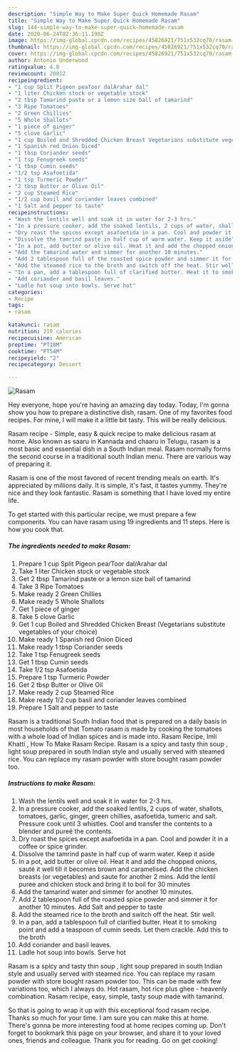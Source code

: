 ```yaml
---
description: "Simple Way to Make Super Quick Homemade Rasam"
title: "Simple Way to Make Super Quick Homemade Rasam"
slug: 144-simple-way-to-make-super-quick-homemade-rasam
date: 2020-06-24T02:36:11.198Z
image: https://img-global.cpcdn.com/recipes/45826921/751x532cq70/rasam-recipe-main-photo.jpg
thumbnail: https://img-global.cpcdn.com/recipes/45826921/751x532cq70/rasam-recipe-main-photo.jpg
cover: https://img-global.cpcdn.com/recipes/45826921/751x532cq70/rasam-recipe-main-photo.jpg
author: Antonio Underwood
ratingvalue: 4.8
reviewcount: 20812
recipeingredient:
- "1 cup Split Pigeon peaToor dalArahar dal"
- "1 liter Chicken stock or vegetable stock"
- "2 tbsp Tamarind paste or a lemon size ball of tamarind"
- "3 Ripe Tomatoes"
- "2 Green Chillies"
- "5 Whole Shallots"
- "1 piece of ginger"
- "5 clove Garlic"
- "1 cup Boiled and Shredded Chicken Breast Vegetarians substitute vegetables of your choice"
- "1 Spanish red Onion Diced"
- "1 tbsp Coriander seeds"
- "1 tsp Fenugreek seeds"
- "1 tbsp Cumin seeds"
- "1/2 tsp Asafoetida"
- "1 tsp Turmeric Powder"
- "2 tbsp Butter or Olive Oil"
- "2 cup Steamed Rice"
- "1/2 cup basil and coriander leaves combined"
- "1 Salt and pepper to taste"
recipeinstructions:
- "Wash the lentils well and soak it in water for 2-3 hrs."
- "In a pressure cooker, add the soaked lentils, 2 cups of water, shallots, tomatoes, garlic, ginger, green chillies, asafoetida, tumeric and salt. Pressure cook until 3 whistles. Cool and transfer the contents to a blender and pureé the contents."
- "Dry roast the spices except asafoetida in a pan. Cool and powder it in a coffee or spice grinder."
- "Dissolve the tamrind paste in half cup of warm water. Keep it aside"
- "In a pot, add butter or olive oil. Heat it and add the chopped onions, sauté it well till it becomes brown and caramelised. Add the chicken breasts (or vegetables) and saute for another 2 mins. Add the lentil puree and chicken stock and bring it to boil for 30 minutes"
- "Add the tamarind water and simmer for another 10 minutes."
- "Add 2 tablespoon full of the roasted spice powder and simmer it for another 10 minutes. Add Salt and pepper to taste"
- "Add the steamed rice to the broth and switch off the heat. Stir well."
- "In a pan, add a tablespoon full of clarified butter. Heat it to smoking point and add a teaspoon of cumin seeds. Let them crackle. Add this to the broth"
- "Add coriander and basil leaves."
- "Ladle hot soup into bowls. Serve hot"
categories:
- Recipe
tags:
- rasam

katakunci: rasam 
nutrition: 219 calories
recipecuisine: American
preptime: "PT18M"
cooktime: "PT54M"
recipeyield: "2"
recipecategory: Dessert

---
```



![Rasam](https://img-global.cpcdn.com/recipes/45826921/751x532cq70/rasam-recipe-main-photo.jpg)

Hey everyone, hope you're having an amazing day today. Today, I'm gonna show you how to prepare a distinctive dish, rasam. One of my favorites food recipes. For mine, I will make it a little bit tasty. This will be really delicious.

Rasam recipe - Simple, easy &amp; quick recipe to make delicious rasam at home. Also known as saaru in Kannada and chaaru in Telugu, rasam is a most basic and essential dish in a South Indian meal. Rasam normally forms the second course in a traditional south Indian menu. There are various way of preparing it.

Rasam is one of the most favored of recent trending meals on earth. It's appreciated by millions daily. It is simple, it's fast, it tastes yummy. They're nice and they look fantastic. Rasam is something that I have loved my entire life.


To get started with this particular recipe, we must prepare a few components. You can have rasam using 19 ingredients and 11 steps. Here is how you cook that.

<!--inarticleads1-->

##### The ingredients needed to make Rasam:

1. Prepare 1 cup Split Pigeon pea/Toor dal/Arahar dal
1. Take 1 liter Chicken stock or vegetable stock
1. Get 2 tbsp Tamarind paste or a lemon size ball of tamarind
1. Take 3 Ripe Tomatoes
1. Make ready 2 Green Chillies
1. Make ready 5 Whole Shallots
1. Get 1 piece of ginger
1. Take 5 clove Garlic
1. Get 1 cup Boiled and Shredded Chicken Breast (Vegetarians substitute vegetables of your choice)
1. Make ready 1 Spanish red Onion Diced
1. Make ready 1 tbsp Coriander seeds
1. Take 1 tsp Fenugreek seeds
1. Get 1 tbsp Cumin seeds
1. Take 1/2 tsp Asafoetida
1. Prepare 1 tsp Turmeric Powder
1. Get 2 tbsp Butter or Olive Oil
1. Make ready 2 cup Steamed Rice
1. Make ready 1/2 cup basil and coriander leaves combined
1. Prepare 1 Salt and pepper to taste


Rasam is a traditional South Indian food that is prepared on a daily basis in most households of that Tomato rasam is made by cooking the tomatoes with a whole load of Indian spices and is made into. Rasam Recipe, Imli Khatti , How To Make Rasam Recipe. Rasam is a spicy and tasty thin soup , light soup prepared in south Indian style and usually served with steamed rice. You can replace my rasam powder with store bought rasam powder too. 

<!--inarticleads2-->

##### Instructions to make Rasam:

1. Wash the lentils well and soak it in water for 2-3 hrs.
1. In a pressure cooker, add the soaked lentils, 2 cups of water, shallots, tomatoes, garlic, ginger, green chillies, asafoetida, tumeric and salt. Pressure cook until 3 whistles. Cool and transfer the contents to a blender and pureé the contents.
1. Dry roast the spices except asafoetida in a pan. Cool and powder it in a coffee or spice grinder.
1. Dissolve the tamrind paste in half cup of warm water. Keep it aside
1. In a pot, add butter or olive oil. Heat it and add the chopped onions, sauté it well till it becomes brown and caramelised. Add the chicken breasts (or vegetables) and saute for another 2 mins. Add the lentil puree and chicken stock and bring it to boil for 30 minutes
1. Add the tamarind water and simmer for another 10 minutes.
1. Add 2 tablespoon full of the roasted spice powder and simmer it for another 10 minutes. Add Salt and pepper to taste
1. Add the steamed rice to the broth and switch off the heat. Stir well.
1. In a pan, add a tablespoon full of clarified butter. Heat it to smoking point and add a teaspoon of cumin seeds. Let them crackle. Add this to the broth
1. Add coriander and basil leaves.
1. Ladle hot soup into bowls. Serve hot


Rasam is a spicy and tasty thin soup , light soup prepared in south Indian style and usually served with steamed rice. You can replace my rasam powder with store bought rasam powder too. This can be made with few variations too, which I always do. Hot rasam, hot rice plus ghee - heavenly combination. Rasam recipe, easy, simple, tasty soup made with tamarind. 

So that is going to wrap it up with this exceptional food rasam recipe. Thanks so much for your time. I am sure you can make this at home. There's gonna be more interesting food at home recipes coming up. Don't forget to bookmark this page on your browser, and share it to your loved ones, friends and colleague. Thank you for reading. Go on get cooking!
